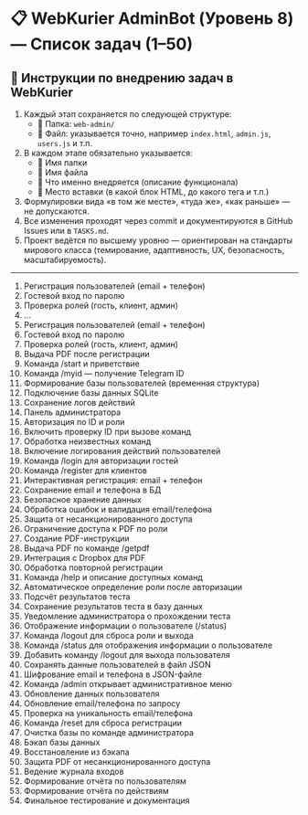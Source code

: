 # 📋 WebKurier AdminBot (Уровень 8) — Список задач (1–50)
## 🧭 Инструкции по внедрению задач в WebKurier

1. Каждый этап сохраняется по следующей структуре:
   - 📂 Папка: `web-admin/`
   - 📄 Файл: указывается точно, например `index.html`, `admin.js`, `users.js` и т.п.
2. В каждом этапе обязательно указывается:
   - 📍 Имя папки
   - 📍 Имя файла
   - 📍 Что именно внедряется (описание функционала)
   - 📍 Место вставки (в какой блок HTML, до какого тега и т.п.)
3. Формулировки вида «в том же месте», «туда же», «как раньше» — не допускаются.
4. Все изменения проходят через commit и документируются в GitHub Issues или в `TASKS.md`.
5. Проект ведётся по высшему уровню — ориентирован на стандарты мирового класса (темирование, адаптивность, UX, безопасность, масштабируемость).

---

1. Регистрация пользователей (email + телефон)
2. Гостевой вход по паролю
3. Проверка ролей (гость, клиент, админ)
4. ...
1. Регистрация пользователей (email + телефон)
2. Гостевой вход по паролю
3. Проверка ролей (гость, клиент, админ)
4. Выдача PDF после регистрации
5. Команда /start и приветствие
6. Команда /myid — получение Telegram ID
7. Формирование базы пользователей (временная структура)
8. Подключение базы данных SQLite
9. Сохранение логов действий
10. Панель администратора
11. Авторизация по ID и роли
12. Включить проверку ID при вызове команд
13. Обработка неизвестных команд
14. Включение логирования действий пользователей
15. Команда /login для авторизации гостей
16. Команда /register для клиентов
17. Интерактивная регистрация: email + телефон
18. Сохранение email и телефона в БД
19. Безопасное хранение данных
20. Обработка ошибок и валидация email/телефона
21. Защита от несанкционированного доступа
22. Ограничение доступа к PDF по роли
23. Создание PDF-инструкции
24. Выдача PDF по команде /getpdf
25. Интеграция с Dropbox для PDF
26. Обработка повторной регистрации
27. Команда /help и описание доступных команд
28. Автоматическое определение роли после авторизации
29. Подсчёт результатов теста
30. Сохранение результатов теста в базу данных
31. Уведомление администратора о прохождении теста
32. Отображение информации о пользователе (/status)
33. Команда /logout для сброса роли и выхода
34. Команда /status для отображения информации о пользователе
35. Добавить команду /logout для выхода пользователя
36. Сохранять данные пользователей в файл JSON
37. Шифрование email и телефона в JSON-файле
38. Команда /admin открывает административное меню
39. Обновление данных пользователя
40. Обновление email/телефона по запросу
41. Проверка на уникальность email/телефона
42. Команда /reset для сброса регистрации
43. Очистка базы по команде администратора
44. Бэкап базы данных
45. Восстановление из бэкапа
46. Защита PDF от несанкционированного доступа
47. Ведение журнала входов
48. Формирование отчёта по пользователям
49. Формирование отчёта по действиям
50. Финальное тестирование и документация